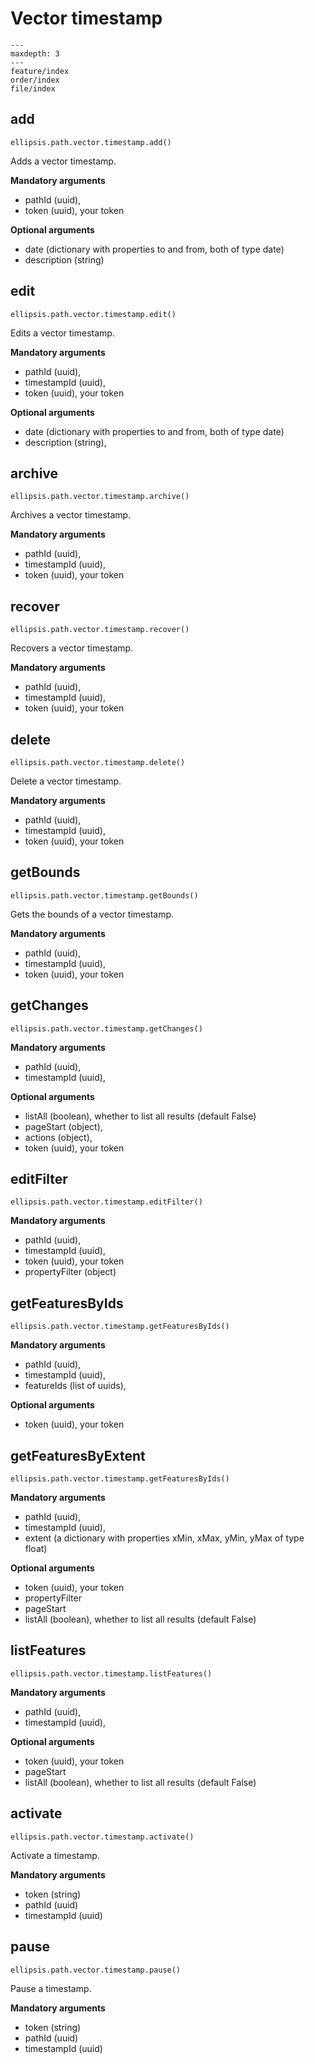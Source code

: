 # Vector timestamp

```{toctree}
---
maxdepth: 3
---
feature/index
order/index
file/index
```

## add

    ellipsis.path.vector.timestamp.add()

Adds a vector timestamp.

**Mandatory arguments**

- pathId (uuid),
- token (uuid), your token

**Optional arguments**

- date (dictionary with properties to and from, both of type date)
- description (string)

## edit

    ellipsis.path.vector.timestamp.edit()

Edits a vector timestamp.

**Mandatory arguments**

- pathId (uuid),
- timestampId (uuid),
- token (uuid), your token

**Optional arguments**
- date (dictionary with properties to and from, both of type date)
- description (string),

## archive

    ellipsis.path.vector.timestamp.archive()

Archives a vector timestamp.

**Mandatory arguments**

- pathId (uuid),
- timestampId (uuid),
- token (uuid), your token

## recover

    ellipsis.path.vector.timestamp.recover()

Recovers a vector timestamp.

**Mandatory arguments**

- pathId (uuid),
- timestampId (uuid),
- token (uuid), your token

## delete

    ellipsis.path.vector.timestamp.delete()

Delete a vector timestamp.

**Mandatory arguments**

- pathId (uuid),
- timestampId (uuid),
- token (uuid), your token

## getBounds

    ellipsis.path.vector.timestamp.getBounds()

Gets the bounds of a vector timestamp.

**Mandatory arguments**

- pathId (uuid),
- timestampId (uuid),
- token (uuid), your token

## getChanges

    ellipsis.path.vector.timestamp.getChanges()

**Mandatory arguments**

- pathId (uuid),
- timestampId (uuid),

**Optional arguments**

- listAll (boolean), whether to list all results (default False)
- pageStart (object),
- actions (object),
- token (uuid), your token

## editFilter

    ellipsis.path.vector.timestamp.editFilter()

**Mandatory arguments**

- pathId (uuid),
- timestampId (uuid),
- token (uuid), your token
- propertyFilter (object)

## getFeaturesByIds

    ellipsis.path.vector.timestamp.getFeaturesByIds()

**Mandatory arguments**

- pathId (uuid),
- timestampId (uuid),
- featureIds (list of uuids),

**Optional arguments**

- token (uuid), your token

## getFeaturesByExtent

    ellipsis.path.vector.timestamp.getFeaturesByIds()

**Mandatory arguments**

- pathId (uuid),
- timestampId (uuid),
- extent (a dictionary with properties xMin, xMax, yMin, yMax of type float)

**Optional arguments**

- token (uuid), your token
- propertyFilter
- pageStart
- listAll (boolean), whether to list all results (default False)

## listFeatures

    ellipsis.path.vector.timestamp.listFeatures()

**Mandatory arguments**

- pathId (uuid),
- timestampId (uuid),

**Optional arguments**

- token (uuid), your token
- pageStart
- listAll (boolean), whether to list all results (default False)


## activate

    ellipsis.path.vector.timestamp.activate()

Activate a timestamp.

**Mandatory arguments**

- token (string)
- pathId (uuid)
- timestampId (uuid)

## pause

    ellipsis.path.vector.timestamp.pause()

Pause a timestamp.

**Mandatory arguments**

- token (string)
- pathId (uuid)
- timestampId (uuid)
